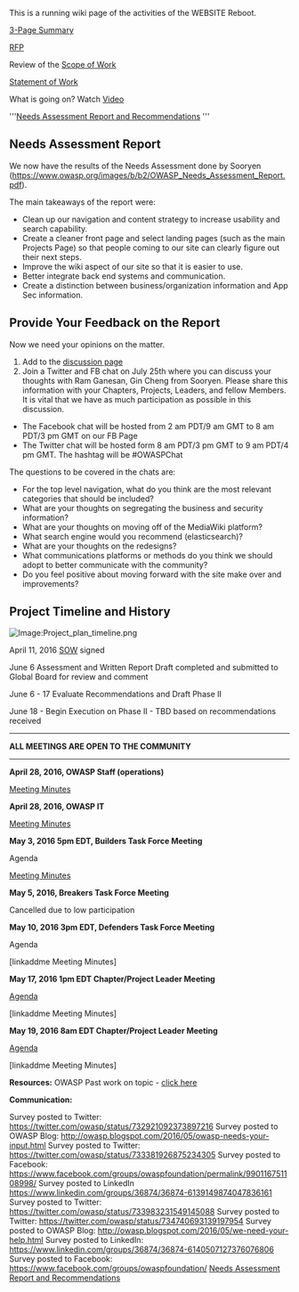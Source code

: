 This is a running wiki page of the activities of the WEBSITE Reboot.

[3-Page
Summary](https://docs.google.com/a/owasp.org/document/d/1WO5tH1t1GU9cLqW8iHIaGUANFossid4xFCmKJq7CSSY/edit?usp=sharing)

[RFP](https://drive.google.com/a/owasp.org/folderview?id=0BxI4iTO_QojvaVJpa1YtNEcydTg&usp=sharing#)

Review of the [Scope of
Work](https://drive.google.com/file/d/0BxI4iTO_QojvY0ItSk56aWY3WXM/view?usp=sharing)

[Statement of
Work](https://docs.google.com/document/d/1FP2jDYVU7IpKmxESdAgaM3Xv1Qpkf3729xoCrNjhxTs/edit)

What is going on? Watch [Video](https://youtu.be/L_YzLLRyMVw)

'''[Needs Assessment Report and
Recommendations](https://www.owasp.org/images/b/b2/OWASP_Needs_Assessment_Report.pdf)
'''

## Needs Assessment Report

We now have the results of the Needs Assessment done by Sooryen
(https://www.owasp.org/images/b/b2/OWASP_Needs_Assessment_Report.pdf).

The main takeaways of the report were:

  - Clean up our navigation and content strategy to increase usability
    and search capability.
  - Create a cleaner front page and select landing pages (such as the
    main Projects Page) so that people coming to our site can clearly
    figure out their next steps.
  - Improve the wiki aspect of our site so that it is easier to use.
  - Better integrate back end systems and communication.
  - Create a distinction between business/organization information and
    App Sec information.

## Provide Your Feedback on the Report

Now we need your opinions on the matter.

1.  Add to the [discussion
    page](https://www.owasp.org/index.php/Talk:OWASP_Initiatives_Global_Strategic_Focus/website_project)
2.  Join a Twitter and FB chat on July 25th where you can discuss your
    thoughts with Ram Ganesan, Gin Cheng from Sooryen. Please share this
    information with your Chapters, Projects, Leaders, and fellow
    Members. It is vital that we have as much participation as possible
    in this discussion.

<!-- end list -->

  - The Facebook chat will be hosted from 2 am PDT/9 am GMT to 8 am
    PDT/3 pm GMT on our FB Page
  - The Twitter chat will be hosted form 8 am PDT/3 pm GMT to 9 am PDT/4
    pm GMT. The hashtag will be \#OWASPChat

The questions to be covered in the chats are:

  - For the top level navigation, what do you think are the most
    relevant categories that should be included?
  - What are your thoughts on segregating the business and security
    information?
  - What are your thoughts on moving off of the MediaWiki platform?
  - What search engine would you recommend (elasticsearch)?
  - What are your thoughts on the redesigns?
  - What communications platforms or methods do you think we should
    adopt to better communicate with the community?
  - Do you feel positive about moving forward with the site make over
    and improvements?

## Project Timeline and History

![Image:Project_plan_timeline.png](Project_plan_timeline.png
"Image:Project_plan_timeline.png")

April 11, 2016
[SOW](https://docs.google.com/a/sooryen.com/document/d/1FP2jDYVU7IpKmxESdAgaM3Xv1Qpkf3729xoCrNjhxTs/edit?usp=sharing)
signed

June 6 Assessment and Written Report Draft completed and submitted to
Global Board for review and comment

June 6 - 17 Evaluate Recommendations and Draft Phase II

June 18 - Begin Execution on Phase II - TBD based on recommendations
received

<hr>

<b> ALL MEETINGS ARE OPEN TO THE COMMUNITY </b>

<hr>

**April 28, 2016, OWASP Staff (operations)**

[Meeting
Minutes](https://drive.google.com/a/sooryen.com/file/d/0B6_3Gnd2lwRoZlJ6SFdCRXBmZGs/view?usp=sharing)

**April 28, 2016, OWASP IT**

[Meeting
Minutes](https://drive.google.com/a/sooryen.com/file/d/0B6_3Gnd2lwRoSlZ6SWZYYWVWUjA/view?usp=sharing)

**May 3, 2016 5pm EDT, Builders Task Force Meeting**

Agenda

[Meeting
Minutes](https://drive.google.com/a/sooryen.com/file/d/0B6_3Gnd2lwRoOVZ5a2ZnaXB1eU0/view?usp=sharing)

**May 5, 2016, Breakers Task Force Meeting**

Cancelled due to low participation

**May 10, 2016 3pm EDT, Defenders Task Force Meeting**

Agenda

\[linkaddme Meeting Minutes\]

**May 17, 2016 1pm EDT Chapter/Project Leader Meeting**

[Agenda](https://docs.google.com/document/d/1T3m652CnxsBX7CjyWvRSQ9g9oRm5sk7ni3-wrV8k2c8/edit?usp=sharing)

\[linkaddme Meeting Minutes\]

**May 19, 2016 8am EDT Chapter/Project Leader Meeting**

[Agenda](https://docs.google.com/document/d/1T3m652CnxsBX7CjyWvRSQ9g9oRm5sk7ni3-wrV8k2c8/edit?usp=sharing)

\[linkaddme Meeting Minutes\]

**Resources:** OWASP Past work on topic - [click
here](https://www.owasp.org/index.php/RFO_Web_Design)

**Communication:**

Survey posted to Twitter:
<https://twitter.com/owasp/status/732921092373897216>
Survey posted to OWASP Blog:
<http://owasp.blogspot.com/2016/05/owasp-needs-your-input.html>
Survey posted to Twitter:
<https://twitter.com/owasp/status/733381926875234305>
Survey posted to Facebook:
<https://www.facebook.com/groups/owaspfoundation/permalink/990116751108998/>
Survey posted to LinkedIn
<https://www.linkedin.com/groups/36874/36874-6139149874047836161>
Survey posted to Twitter:
<https://twitter.com/owasp/status/733983231549145088>
Survey posted to Twitter:
<https://twitter.com/owasp/status/734740693139197954>
Survey posted to OWASP Blog:
<http://owasp.blogspot.com/2016/05/we-need-your-help.html>
Survey posted to LinkedIn:
<https://www.linkedin.com/groups/36874/36874-6140507127376076806>
Survey posted to Facebook:
<https://www.facebook.com/groups/owaspfoundation/>
[Needs Assessment Report and
Recommendations](https://www.owasp.org/images/b/b2/OWASP_Needs_Assessment_Report.pdf)